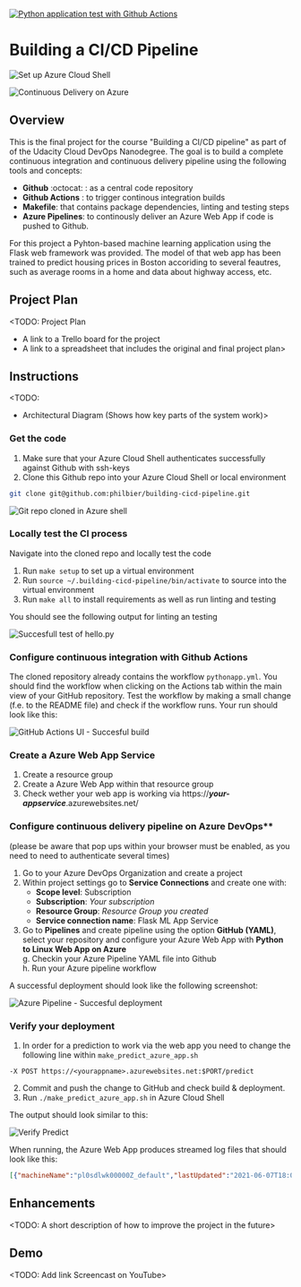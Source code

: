 [![Python application test with Github Actions](https://github.com/philbier/building-cicd-pipeline/actions/workflows/pythonapp.yml/badge.svg?branch=main)](https://github.com/philbier/building-cicd-pipeline/actions/workflows/pythonapp.yml)

# Building a CI/CD Pipeline


![Set up Azure Cloud Shell](./img/set_up_az_shell.png)

![Continuous Delivery on Azure](./img/cd_on_azure.png)

## Overview
This is the final project for the course "Building a CI/CD pipeline" as part of of the Udacity Cloud DevOps Nanodegree. The goal is to build a complete continuous integration and continuous delivery pipeline using the following tools and concepts:
* **Github** :octocat: : as a central code repository
* **Github Actions** : to trigger continous integration builds
* **Makefile**: that contains package dependencies, linting and testing steps
* **Azure Pipelines**: to continously deliver an Azure Web App if code is pushed to Github.

For this project a Pyhton-based machine learning application using the Flask web framework was provided. The model of that web app has been trained to predict housing prices in Boston accoriding to several feautres, such as average rooms in a home and data about highway access, etc.

## Project Plan
<TODO: Project Plan

* A link to a Trello board for the project
* A link to a spreadsheet that includes the original and final project plan>

## Instructions

<TODO:  
* Architectural Diagram (Shows how key parts of the system work)>

### Get the code
1. Make sure that your Azure Cloud Shell authenticates successfully against Github with ssh-keys  
2. Clone this Github repo into your Azure Cloud Shell or local environment  
```bash  
git clone git@github.com:philbier/building-cicd-pipeline.git
``` 

![Git repo cloned in Azure shell](./img/git_clone_az_shell.PNG)


### Locally test the CI process
Navigate into the cloned repo and locally test the code   
1. Run `make setup` to set up a virtual environment      
2. Run `source ~/.building-cicd-pipeline/bin/activate` to source into the virtual environment    
3. Run `make all` to install requirements as well as run linting and testing    

You should see the following output for linting an testing  

![Succesfull test of hello.py](./img/test1.PNG)


### Configure continuous integration with Github Actions
The cloned repository already contains the workflow `pythonapp.yml`. You should find the workflow when clicking on the Actions tab within the main view of your GitHub repository. Test the workflow by making a small change (f.e. to the README file) and check if the workflow runs. Your run should look like this:

![GitHub Actions UI - Succesful build](./img/github_actions_ui.PNG)

### Create a Azure Web App Service
1. Create a resource group  
2. Create a Azure Web App within that resource group  
3. Check wether your web app is working via https://***your-appservice***.azurewebsites.net/  


### Configure continuous delivery pipeline on Azure DevOps**
(please be aware that pop ups within your browser must be enabled, as you need to need to authenticate several times)

1. Go to your Azure DevOps Organization and create a project  
2. Within project settings go to **Service Connections** and create one with:  
    - **Scope level**: Subscription  
    - **Subscription**: *Your subscription*  
    - **Resource Group**: *Resource Group you created*  
    - **Service connection name**: Flask ML App Service  
3. Go to **Pipelines** and create pipeline using the option **GitHub (YAML)**, select your repository and configure your Azure Web App with **Python to Linux Web App on Azure**  
    g. Checkin your Azure Pipeline YAML file into Github  
    h. Run your Azure pipeline workflow

A successful deployment should look like the following screenshot:

![Azure Pipeline - Succesful deployment](./img/azure_deployment.PNG)


### Verify your deployment
1. In order for a prediction to work via the web app you need to change the following line within `make_predict_azure_app.sh`  
```
-X POST https://<yourappname>.azurewebsites.net:$PORT/predict
 ```
2. Commit and push the change to GitHub and check build & deployment.  
3. Run `./make_predict_azure_app.sh` in Azure Cloud Shell 

The output should look similar to this:  

![Verify Predict](./img/verify_predict.PNG)

When running, the Azure Web App produces streamed log files that should look like this:

```JSON
[{"machineName":"pl0sdlwk00000Z_default","lastUpdated":"2021-06-07T18:04:08.2996867Z","size":2948,"href":"https://flask-web-app.scm.azurewebsites.net/api/vfs/LogFiles/2021_06_07_pl0sdlwk00000Z_default_docker.log","path":"/home/LogFiles/2021_06_07_pl0sdlwk00000Z_default_docker.log"},{"machineName":"pl0sdlwk00000Z","lastUpdated":"2021-06-07T18:04:11.0911659Z","size":714,"href":"https://flask-web-app.scm.azurewebsites.net/api/vfs/LogFiles/2021_06_07_pl0sdlwk00000Z_docker.log","path":"/home/LogFiles/2021_06_07_pl0sdlwk00000Z_docker.log"}]
``` 

## Enhancements

<TODO: A short description of how to improve the project in the future>

## Demo 

<TODO: Add link Screencast on YouTube>


